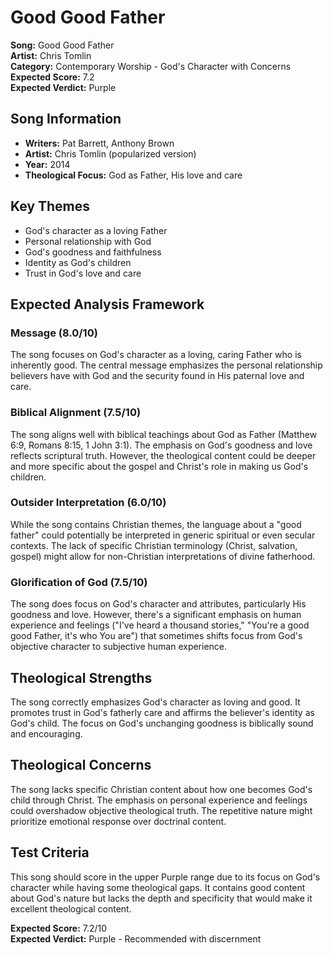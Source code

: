 # Good Good Father

**Song:** Good Good Father  
**Artist:** Chris Tomlin  
**Category:** Contemporary Worship - God's Character with Concerns  
**Expected Score:** 7.2  
**Expected Verdict:** Purple  

## Song Information
- **Writers:** Pat Barrett, Anthony Brown
- **Artist:** Chris Tomlin (popularized version)
- **Year:** 2014
- **Theological Focus:** God as Father, His love and care

## Key Themes
- God's character as a loving Father
- Personal relationship with God
- God's goodness and faithfulness
- Identity as God's children
- Trust in God's love and care

## Expected Analysis Framework

### Message (8.0/10)
The song focuses on God's character as a loving, caring Father who is inherently good. The central message emphasizes the personal relationship believers have with God and the security found in His paternal love and care.

### Biblical Alignment (7.5/10)
The song aligns well with biblical teachings about God as Father (Matthew 6:9, Romans 8:15, 1 John 3:1). The emphasis on God's goodness and love reflects scriptural truth. However, the theological content could be deeper and more specific about the gospel and Christ's role in making us God's children.

### Outsider Interpretation (6.0/10)
While the song contains Christian themes, the language about a "good father" could potentially be interpreted in generic spiritual or even secular contexts. The lack of specific Christian terminology (Christ, salvation, gospel) might allow for non-Christian interpretations of divine fatherhood.

### Glorification of God (7.5/10)
The song does focus on God's character and attributes, particularly His goodness and love. However, there's a significant emphasis on human experience and feelings ("I've heard a thousand stories," "You're a good good Father, it's who You are") that sometimes shifts focus from God's objective character to subjective human experience.

## Theological Strengths
The song correctly emphasizes God's character as loving and good. It promotes trust in God's fatherly care and affirms the believer's identity as God's child. The focus on God's unchanging goodness is biblically sound and encouraging.

## Theological Concerns
The song lacks specific Christian content about how one becomes God's child through Christ. The emphasis on personal experience and feelings could overshadow objective theological truth. The repetitive nature might prioritize emotional response over doctrinal content.

## Test Criteria
This song should score in the upper Purple range due to its focus on God's character while having some theological gaps. It contains good content about God's nature but lacks the depth and specificity that would make it excellent theological content.

**Expected Score:** 7.2/10  
**Expected Verdict:** Purple - Recommended with discernment
